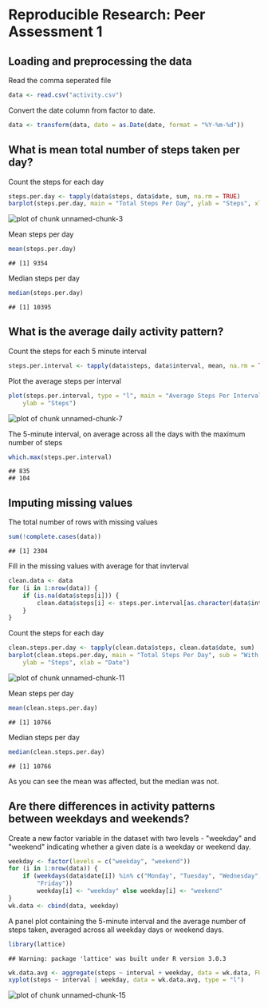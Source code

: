 # Reproducible Research: Peer Assessment 1


## Loading and preprocessing the data
Read the comma seperated file

```r
data <- read.csv("activity.csv")
```


Convert the date column from factor to date.

```r
data <- transform(data, date = as.Date(date, format = "%Y-%m-%d"))
```


## What is mean total number of steps taken per day?
Count the steps for each day

```r
steps.per.day <- tapply(data$steps, data$date, sum, na.rm = TRUE)
barplot(steps.per.day, main = "Total Steps Per Day", ylab = "Steps", xlab = "Date")
```

![plot of chunk unnamed-chunk-3](figure/unnamed-chunk-3.png) 

Mean steps per day

```r
mean(steps.per.day)
```

```
## [1] 9354
```

Median steps per day

```r
median(steps.per.day)
```

```
## [1] 10395
```





## What is the average daily activity pattern?
Count the steps for each 5 minute interval 

```r
steps.per.interval <- tapply(data$steps, data$interval, mean, na.rm = TRUE)
```

Plot the average steps per interval

```r
plot(steps.per.interval, type = "l", main = "Average Steps Per Interval", xlab = "Interval", 
    ylab = "Steps")
```

![plot of chunk unnamed-chunk-7](figure/unnamed-chunk-7.png) 


The 5-minute interval, on average across all the days with the maximum number of steps

```r
which.max(steps.per.interval)
```

```
## 835 
## 104
```


## Imputing missing values
The total number of rows with missing values

```r
sum(!complete.cases(data))
```

```
## [1] 2304
```

Fill in the missing values with average for that invterval

```r
clean.data <- data
for (i in 1:nrow(data)) {
    if (is.na(data$steps[i])) {
        clean.data$steps[i] <- steps.per.interval[as.character(data$interval[i])]
    }
}
```


Count the steps for each day

```r
clean.steps.per.day <- tapply(clean.data$steps, clean.data$date, sum)
barplot(clean.steps.per.day, main = "Total Steps Per Day", sub = "With imputed missing values", 
    ylab = "Steps", xlab = "Date")
```

![plot of chunk unnamed-chunk-11](figure/unnamed-chunk-11.png) 

Mean steps per day

```r
mean(clean.steps.per.day)
```

```
## [1] 10766
```

Median steps per day

```r
median(clean.steps.per.day)
```

```
## [1] 10766
```

As you can see the mean was affected, but the median was not. 
## Are there differences in activity patterns between weekdays and weekends?
Create a new factor variable in the dataset with two levels - "weekday" and "weekend" indicating whether a given date is a weekday or weekend day.

```r
weekday <- factor(levels = c("weekday", "weekend"))
for (i in 1:nrow(data)) {
    if (weekdays(data$date[i]) %in% c("Monday", "Tuesday", "Wednesday", "Thursday", 
        "Friday")) 
        weekday[i] <- "weekday" else weekday[i] <- "weekend"
}
wk.data <- cbind(data, weekday)
```

A panel plot containing the 5-minute interval and the average number of steps taken, averaged across all weekday days or weekend days.

```r
library(lattice)
```

```
## Warning: package 'lattice' was built under R version 3.0.3
```

```r
wk.data.avg <- aggregate(steps ~ interval + weekday, data = wk.data, FUN = mean)
xyplot(steps ~ interval | weekday, data = wk.data.avg, type = "l")
```

![plot of chunk unnamed-chunk-15](figure/unnamed-chunk-15.png) 




